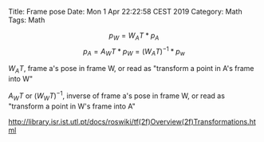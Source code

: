Title: Frame pose
Date: Mon  1 Apr 22:22:58 CEST 2019
Category: Math
Tags: Math

$$p_{W} = W_{A}T * p_{A}$$
$$p_{A} = A_{W}T * p_{W} = (W_{A}T)^{-1} * p_{w}$$

$W_{A}T$, frame a's pose in frame W, or read as "transform a point in A's frame
into W"

$A_{W}T$ or $(W_{W}T)^{-1}$, inverse of frame a's pose in frame W, or read as "transform a point in W's frame
into A"

http://library.isr.ist.utl.pt/docs/roswiki/tf(2f)Overview(2f)Transformations.html


